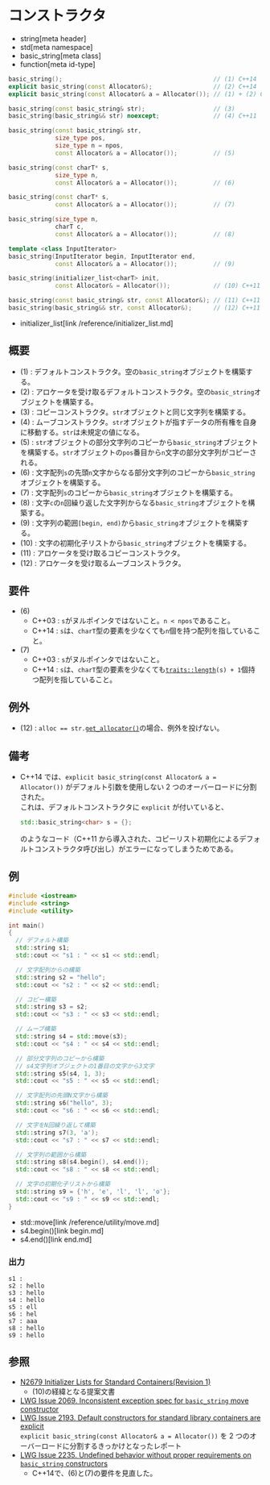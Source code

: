 # コンストラクタ
* string[meta header]
* std[meta namespace]
* basic_string[meta class]
* function[meta id-type]

```cpp
basic_string();                                          // (1) C++14
explicit basic_string(const Allocator&);                 // (2) C++14
explicit basic_string(const Allocator& a = Allocator()); // (1) + (2) C++03

basic_string(const basic_string& str);                   // (3)
basic_string(basic_string&& str) noexcept;               // (4) C++11

basic_string(const basic_string& str,
             size_type pos,
             size_type n = npos,
             const Allocator& a = Allocator());          // (5)

basic_string(const charT* s,
             size_type n,
             const Allocator& a = Allocator());          // (6)

basic_string(const charT* s,
             const Allocator& a = Allocator());          // (7)

basic_string(size_type n,
             charT c,
             const Allocator& a = Allocator());          // (8)

template <class InputIterator>
basic_string(InputIterator begin, InputIterator end,
             const Allocator& a = Allocator());          // (9)

basic_string(initializer_list<charT> init,
             const Allocator& = Allocator());            // (10) C++11

basic_string(const basic_string& str, const Allocator&); // (11) C++11
basic_string(basic_string&& str, const Allocator&);      // (12) C++11
```
* initializer_list[link /reference/initializer_list.md]

## 概要
- (1) : デフォルトコンストラクタ。空の`basic_string`オブジェクトを構築する。
- (2) : アロケータを受け取るデフォルトコンストラクタ。空の`basic_string`オブジェクトを構築する。
- (3) : コピーコンストラクタ。`str`オブジェクトと同じ文字列を構築する。
- (4) : ムーブコンストラクタ。`str`オブジェクトが指すデータの所有権を自身に移動する。`str`は未規定の値になる。
- (5) : `str`オブジェクトの部分文字列のコピーから`basic_string`オブジェクトを構築する。`str`オブジェクトの`pos`番目から`n`文字の部分文字列がコピーされる。
- (6) : 文字配列`s`の先頭`n`文字からなる部分文字列のコピーから`basic_string`オブジェクトを構築する。
- (7) : 文字配列`s`のコピーから`basic_string`オブジェクトを構築する。
- (8) : 文字`c`の`n`回繰り返した文字列からなる`basic_string`オブジェクトを構築する。
- (9) : 文字列の範囲`[begin, end)`から`basic_string`オブジェクトを構築する。
- (10) : 文字の初期化子リストから`basic_string`オブジェクトを構築する。
- (11) : アロケータを受け取るコピーコンストラクタ。
- (12) : アロケータを受け取るムーブコンストラクタ。


## 要件
- (6)
    - C++03 : `s`がヌルポインタではないこと。`n < npos`であること。
    - C++14 : `s`は、`charT`型の要素を少なくても`n`個を持つ配列を指していること。
- (7)
    - C++03 : `s`がヌルポインタではないこと。
    - C++14 : `s`は、`charT`型の要素を少なくても[`traits::length`](/reference/string/char_traits/length.md)`(s) + 1`個持つ配列を指していること。


## 例外
- (12) : `alloc == str.`[`get_allocator()`](get_allocator.md)の場合、例外を投げない。


## 備考
- C++14 では、`explicit basic_string(const Allocator& a = Allocator())` がデフォルト引数を使用しない 2 つのオーバーロードに分割された。  
    これは、デフォルトコンストラクタに `explicit` が付いていると、

    ```cpp
    std::basic_string<char> s = {};
    ```

    のようなコード（C++11 から導入された、コピーリスト初期化によるデフォルトコンストラクタ呼び出し）がエラーになってしまうためである。


## 例
```cpp
#include <iostream>
#include <string>
#include <utility>

int main()
{
  // デフォルト構築
  std::string s1;
  std::cout << "s1 : " << s1 << std::endl;

  // 文字配列からの構築
  std::string s2 = "hello";
  std::cout << "s2 : " << s2 << std::endl;

  // コピー構築
  std::string s3 = s2;
  std::cout << "s3 : " << s3 << std::endl;

  // ムーブ構築
  std::string s4 = std::move(s3);
  std::cout << "s4 : " << s4 << std::endl;

  // 部分文字列のコピーから構築
  // s4文字列オブジェクトの1番目の文字から3文字
  std::string s5(s4, 1, 3);
  std::cout << "s5 : " << s5 << std::endl;

  // 文字配列の先頭N文字から構築
  std::string s6("hello", 3);
  std::cout << "s6 : " << s6 << std::endl;

  // 文字をN回繰り返して構築
  std::string s7(3, 'a');
  std::cout << "s7 : " << s7 << std::endl;

  // 文字列の範囲から構築
  std::string s8(s4.begin(), s4.end());
  std::cout << "s8 : " << s8 << std::endl;

  // 文字の初期化子リストから構築
  std::string s9 = {'h', 'e', 'l', 'l', 'o'};
  std::cout << "s9 : " << s9 << std::endl;
}
```
* std::move[link /reference/utility/move.md]
* s4.begin()[link begin.md]
* s4.end()[link end.md]

### 出力
```
s1 : 
s2 : hello
s3 : hello
s4 : hello
s5 : ell
s6 : hel
s7 : aaa
s8 : hello
s9 : hello
```

## 参照
- [N2679 Initializer Lists for Standard Containers(Revision 1)](http://www.open-std.org/jtc1/sc22/wg21/docs/papers/2008/n2679.pdf)
    - (10)の経緯となる提案文書
- [LWG Issue 2069. Inconsistent exception spec for `basic_string` move constructor](http://www.open-std.org/jtc1/sc22/wg21/docs/lwg-defects.html#2069)
- [LWG Issue 2193. Default constructors for standard library containers are explicit](http://cplusplus.github.io/LWG/lwg-defects.html#2193)  
    `explicit basic_string(const Allocator& a = Allocator())` を 2 つのオーバーロードに分割するきっかけとなったレポート
- [LWG Issue 2235. Undefined behavior without proper requirements on `basic_string` constructors](http://www.open-std.org/jtc1/sc22/wg21/docs/lwg-defects.html#2235)
    - C++14で、(6)と(7)の要件を見直した。

